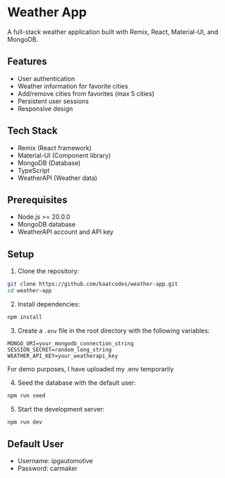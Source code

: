 # Weather App

A full-stack weather application built with Remix, React, Material-UI, and MongoDB.

## Features

- User authentication
- Weather information for favorite cities
- Add/remove cities from favorites (max 5 cities)
- Persistent user sessions
- Responsive design

## Tech Stack

- Remix (React framework)
- Material-UI (Component library)
- MongoDB (Database)
- TypeScript
- WeatherAPI (Weather data)

## Prerequisites

- Node.js >= 20.0.0
- MongoDB database
- WeatherAPI account and API key

## Setup

1. Clone the repository:
```bash
git clone https://github.com/kaatcodes/weather-app.git
cd weather-app
```

2. Install dependencies:
```bash
npm install
```

3. Create a `.env` file in the root directory with the following variables:
```
MONGO_URI=your_mongodb_connection_string
SESSION_SECRET=random_long_string
WEATHER_API_KEY=your_weatherapi_key
```
For demo purposes, I have uploaded my .env temporarily

4. Seed the database with the default user:
```bash
npm run seed
```

5. Start the development server:
```bash
npm run dev
```


## Default User

- Username: ipgautomotive
- Password: carmaker


